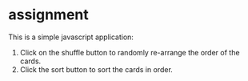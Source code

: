 # assignment
This is a simple javascript application:
1. Click on the shuffle button to randomly re-arrange the order of the cards.
2. Click the sort button to sort the cards in order.